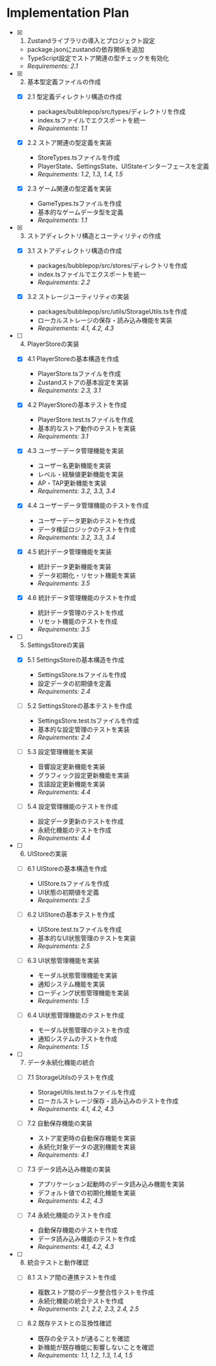 # Implementation Plan

- [x] 1. Zustandライブラリの導入とプロジェクト設定
  - package.jsonにzustandの依存関係を追加
  - TypeScript設定でストア関連の型チェックを有効化
  - _Requirements: 2.1_

- [x] 2. 基本型定義ファイルの作成
  - [x] 2.1 型定義ディレクトリ構造の作成
    - packages/bubblepop/src/types/ディレクトリを作成
    - index.tsファイルでエクスポートを統一
    - _Requirements: 1.1_

  - [x] 2.2 ストア関連の型定義を実装
    - StoreTypes.tsファイルを作成
    - PlayerState、SettingsState、UIStateインターフェースを定義
    - _Requirements: 1.2, 1.3, 1.4, 1.5_

  - [x] 2.3 ゲーム関連の型定義を実装
    - GameTypes.tsファイルを作成
    - 基本的なゲームデータ型を定義
    - _Requirements: 1.1_

- [x] 3. ストアディレクトリ構造とユーティリティの作成
  - [x] 3.1 ストアディレクトリ構造の作成
    - packages/bubblepop/src/stores/ディレクトリを作成
    - index.tsファイルでエクスポートを統一
    - _Requirements: 2.2_

  - [x] 3.2 ストレージユーティリティの実装
    - packages/bubblepop/src/utils/StorageUtils.tsを作成
    - ローカルストレージの保存・読み込み機能を実装
    - _Requirements: 4.1, 4.2, 4.3_

- [ ] 4. PlayerStoreの実装
  - [x] 4.1 PlayerStoreの基本構造を作成
    - PlayerStore.tsファイルを作成
    - Zustandストアの基本設定を実装
    - _Requirements: 2.3, 3.1_

  - [x] 4.2 PlayerStoreの基本テストを作成
    - PlayerStore.test.tsファイルを作成
    - 基本的なストア動作のテストを実装
    - _Requirements: 3.1_

  - [x] 4.3 ユーザーデータ管理機能を実装
    - ユーザー名更新機能を実装
    - レベル・経験値更新機能を実装
    - AP・TAP更新機能を実装
    - _Requirements: 3.2, 3.3, 3.4_

  - [x] 4.4 ユーザーデータ管理機能のテストを作成
    - ユーザーデータ更新のテストを作成
    - データ検証ロジックのテストを作成
    - _Requirements: 3.2, 3.3, 3.4_

  - [x] 4.5 統計データ管理機能を実装
    - 統計データ更新機能を実装
    - データ初期化・リセット機能を実装
    - _Requirements: 3.5_

  - [x] 4.6 統計データ管理機能のテストを作成
    - 統計データ管理のテストを作成
    - リセット機能のテストを作成
    - _Requirements: 3.5_

- [ ] 5. SettingsStoreの実装
  - [x] 5.1 SettingsStoreの基本構造を作成
    - SettingsStore.tsファイルを作成
    - 設定データの初期値を定義
    - _Requirements: 2.4_

  - [ ] 5.2 SettingsStoreの基本テストを作成
    - SettingsStore.test.tsファイルを作成
    - 基本的な設定管理のテストを実装
    - _Requirements: 2.4_

  - [ ] 5.3 設定管理機能を実装
    - 音響設定更新機能を実装
    - グラフィック設定更新機能を実装
    - 言語設定更新機能を実装
    - _Requirements: 4.4_

  - [ ] 5.4 設定管理機能のテストを作成
    - 設定データ更新のテストを作成
    - 永続化機能のテストを作成
    - _Requirements: 4.4_

- [ ] 6. UIStoreの実装
  - [ ] 6.1 UIStoreの基本構造を作成
    - UIStore.tsファイルを作成
    - UI状態の初期値を定義
    - _Requirements: 2.5_

  - [ ] 6.2 UIStoreの基本テストを作成
    - UIStore.test.tsファイルを作成
    - 基本的なUI状態管理のテストを実装
    - _Requirements: 2.5_

  - [ ] 6.3 UI状態管理機能を実装
    - モーダル状態管理機能を実装
    - 通知システム機能を実装
    - ローディング状態管理機能を実装
    - _Requirements: 1.5_

  - [ ] 6.4 UI状態管理機能のテストを作成
    - モーダル状態管理のテストを作成
    - 通知システムのテストを作成
    - _Requirements: 1.5_

- [ ] 7. データ永続化機能の統合
  - [ ] 7.1 StorageUtilsのテストを作成
    - StorageUtils.test.tsファイルを作成
    - ローカルストレージ保存・読み込みのテストを作成
    - _Requirements: 4.1, 4.2, 4.3_

  - [ ] 7.2 自動保存機能の実装
    - ストア変更時の自動保存機能を実装
    - 永続化対象データの選別機能を実装
    - _Requirements: 4.1_

  - [ ] 7.3 データ読み込み機能の実装
    - アプリケーション起動時のデータ読み込み機能を実装
    - デフォルト値での初期化機能を実装
    - _Requirements: 4.2, 4.3_

  - [ ] 7.4 永続化機能のテストを作成
    - 自動保存機能のテストを作成
    - データ読み込み機能のテストを作成
    - _Requirements: 4.1, 4.2, 4.3_

- [ ] 8. 統合テストと動作確認
  - [ ] 8.1 ストア間の連携テストを作成
    - 複数ストア間のデータ整合性テストを作成
    - 永続化機能の統合テストを作成
    - _Requirements: 2.1, 2.2, 2.3, 2.4, 2.5_

  - [ ] 8.2 既存テストとの互換性確認
    - 既存の全テストが通ることを確認
    - 新機能が既存機能に影響しないことを確認
    - _Requirements: 1.1, 1.2, 1.3, 1.4, 1.5_